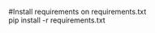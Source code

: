 #Install requirements on requirements.txt                                                                             
pip install -r requirements.txt
